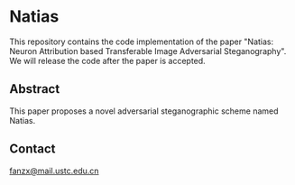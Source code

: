 # Natias
This repository contains the code implementation of the paper "Natias: Neuron Attribution based Transferable Image Adversarial Steganography".
We will release the code after the paper is accepted.

## Abstract
This paper proposes a novel adversarial steganographic scheme named Natias.

## Contact
fanzx@mail.ustc.edu.cn
